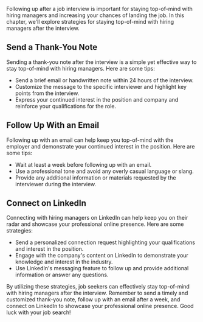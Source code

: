 
Following up after a job interview is important for staying top-of-mind with hiring managers and increasing your chances of landing the job. In this chapter, we'll explore strategies for staying top-of-mind with hiring managers after the interview.

Send a Thank-You Note
---------------------

Sending a thank-you note after the interview is a simple yet effective way to stay top-of-mind with hiring managers. Here are some tips:

* Send a brief email or handwritten note within 24 hours of the interview.
* Customize the message to the specific interviewer and highlight key points from the interview.
* Express your continued interest in the position and company and reinforce your qualifications for the role.

Follow Up With an Email
-----------------------

Following up with an email can help keep you top-of-mind with the employer and demonstrate your continued interest in the position. Here are some tips:

* Wait at least a week before following up with an email.
* Use a professional tone and avoid any overly casual language or slang.
* Provide any additional information or materials requested by the interviewer during the interview.

Connect on LinkedIn
-------------------

Connecting with hiring managers on LinkedIn can help keep you on their radar and showcase your professional online presence. Here are some strategies:

* Send a personalized connection request highlighting your qualifications and interest in the position.
* Engage with the company's content on LinkedIn to demonstrate your knowledge and interest in the industry.
* Use LinkedIn's messaging feature to follow up and provide additional information or answer any questions.

By utilizing these strategies, job seekers can effectively stay top-of-mind with hiring managers after the interview. Remember to send a timely and customized thank-you note, follow up with an email after a week, and connect on LinkedIn to showcase your professional online presence. Good luck with your job search!
